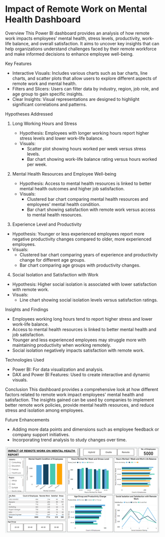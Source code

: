 
# Impact of Remote Work on Mental Health Dashboard

Overview
This Power BI dashboard provides an analysis of how remote work impacts employees' mental health, stress levels, productivity, work-life balance, and overall satisfaction. It aims to uncover key insights that can help organizations understand challenges faced by their remote workforce and make informed decisions to enhance employee well-being.

Key Features
- Interactive Visuals: Includes various charts such as bar charts, line charts, and scatter plots that allow users to explore different aspects of remote work and mental health.
- Filters and Slicers: Users can filter data by industry, region, job role, and age group to gain specific insights.
- Clear Insights: Visual representations are designed to highlight significant correlations and patterns.

Hypotheses Addressed
1. Long Working Hours and Stress
   - Hypothesis: Employees with longer working hours report higher stress levels and lower work-life balance.
   - Visuals:
     - Scatter plot showing hours worked per week versus stress levels.
     - Bar chart showing work-life balance rating versus hours worked per week.

2. Mental Health Resources and Employee Well-being
   - Hypothesis: Access to mental health resources is linked to better mental health outcomes and higher job satisfaction.
   - Visuals:
     - Clustered bar chart comparing mental health resources and employees' mental health condition.
     - Bar chart showing satisfaction with remote work versus access to mental health resources.

 3. Experience Level and Productivity
   - Hypothesis: Younger or less experienced employees report more negative productivity changes compared to older, more experienced employees.
   - Visuals:
     - Clustered bar chart comparing years of experience and productivity change for different age groups.
     - Bar chart comparing age groups with productivity changes.

 4. Social Isolation and Satisfaction with Work
   - Hypothesis: Higher social isolation is associated with lower satisfaction with remote work.
   - Visuals:
     - Line chart showing social isolation levels versus satisfaction ratings.

Insights and Findings
- Employees working long hours tend to report higher stress and lower work-life balance.
- Access to mental health resources is linked to better mental health and job satisfaction.
- Younger and less experienced employees may struggle more with maintaining productivity when working remotely.
- Social isolation negatively impacts satisfaction with remote work.

Technologies Used
- Power BI: For data visualization and analysis.
- DAX and Power BI Features: Used to create interactive and dynamic visuals.

Conclusion
This dashboard provides a comprehensive look at how different factors related to remote work impact employees' mental health and satisfaction. The insights gained can be used by companies to implement better remote work policies, provide mental health resources, and reduce stress and isolation among employees.

Future Enhancements
- Adding more data points and dimensions such as employee feedback or company support initiatives.
- Incorporating trend analysis to study changes over time.

![image alt](https://github.com/huzaifa-khanam/Impact-of-remote-work-on-mental-health/blob/main/Screenshot%20(382).png?raw=true)
